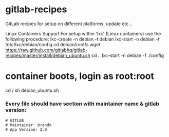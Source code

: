 gitlab-recipes
==============

GitLab recipes for setup on different platforms, update etc...


Linux Containers Support
For setup within 'lxc' (Linux containers) use the following procedure:
  lxc-create -n debian -t debian
  lxc-start -n debian -f /etc/lxc/debian/config
  cd debian/rootfs
  wget https://raw.github.com/gitlabhq/gitlab-recipes/master/install/debian_ubuntu.sh
  cd ..
  lxc-start -n debian -f ./config
  # container boots, login as root:root
  cd /
  sh debian_ubuntu.sh
  

### Every file should have section with maintainer name & gitlab version:

    # GITLAB
    # Maintainer: @randx
    # App Version: 2.9
